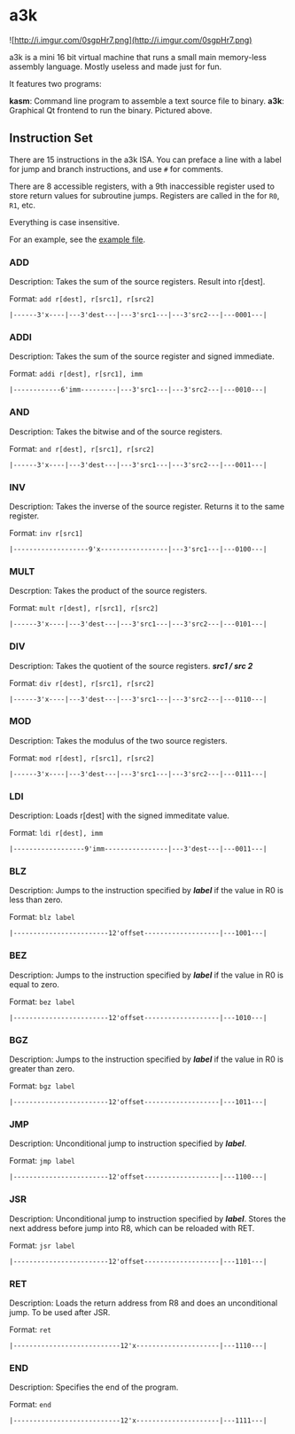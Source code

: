 # a3k

![http://i.imgur.com/0sgpHr7.png](http://i.imgur.com/0sgpHr7.png)

a3k is a mini 16 bit virtual machine that runs a small main memory-less assembly
language. Mostly useless and made just for fun. 

It features two programs:

**kasm**: Command line program to assemble a text source file to binary.
**a3k**: Graphical Qt frontend to run the binary. Pictured above.

## Instruction Set

There are 15 instructions in the a3k ISA. You can preface a line with a label
for jump and branch instructions, and use `#` for comments.

There are 8 accessible registers, with a 9th inaccessible register used to store
return values for subroutine jumps. Registers are called in the for `R0`, `R1`,
etc.

Everything is case insensitive.

For an example, see the [example file](example/fb.asm).

### ADD

Description: Takes the sum of the source registers. Result into r[dest].

Format: `add r[dest], r[src1], r[src2]`

```
|------3'x----|---3'dest---|---3'src1---|---3'src2---|---0001---|
```

### ADDI

Description: Takes the sum of the source register and signed immediate.

Format: `addi r[dest], r[src1], imm`

```
|------------6'imm---------|---3'src1---|---3'src2---|---0010---|
```

### AND

Description: Takes the bitwise and of the source registers.

Format: `and r[dest], r[src1], r[src2]`

```
|------3'x----|---3'dest---|---3'src1---|---3'src2---|---0011---|
```

### INV

Description: Takes the inverse of the source register. Returns it to the
same register.

Format:	`inv r[src1]`

```
|-------------------9'x-----------------|---3'src1---|---0100---|
```

### MULT

Descrption: Takes the product of the source registers.

Format: `mult r[dest], r[src1], r[src2]`

```
|------3'x----|---3'dest---|---3'src1---|---3'src2---|---0101---|
```

### DIV

Description: Takes the quotient of the source registers. ***src1 / src 2***

Format: `div r[dest], r[src1], r[src2]`

```
|------3'x----|---3'dest---|---3'src1---|---3'src2---|---0110---|
```

### MOD

Description: Takes the modulus of the two source registers.

Format: `mod r[dest], r[src1], r[src2]`

```
|------3'x----|---3'dest---|---3'src1---|---3'src2---|---0111---|
```

### LDI

Description: Loads r[dest] with the signed immeditate value.

Format: `ldi r[dest], imm`

```
|------------------9'imm----------------|---3'dest---|---0011---|
```

### BLZ

Description: Jumps to the instruction specified by ***label*** if the value
in R0 is less than zero.

Format: `blz label`

```
|------------------------12'offset-------------------|---1001---|
```

### BEZ

Description: Jumps to the instruction specified by ***label*** if the value
in R0 is equal to zero.

Format: `bez label`

```
|------------------------12'offset-------------------|---1010---|
```

### BGZ

Description: Jumps to the instruction specified by ***label*** if the value
in R0 is greater than zero.

Format: `bgz label`

```
|------------------------12'offset-------------------|---1011---|
```

### JMP

Description: Unconditional jump to instruction specified by ***label***.

Format: `jmp label`

```
|------------------------12'offset-------------------|---1100---|
```

### JSR

Description: Unconditional jump to instruction specified by ***label***.
Stores the next address before jump into R8, which can be reloaded with RET.

Format: `jsr label`

```
|------------------------12'offset-------------------|---1101---|
```

### RET

Description: Loads the return address from R8 and does an unconditional jump.
To be used after JSR.

Format: `ret`

```
|---------------------------12'x---------------------|---1110---|
```

### END

Description: Specifies the end of the program.

Format: `end`

```
|---------------------------12'x---------------------|---1111---|
```